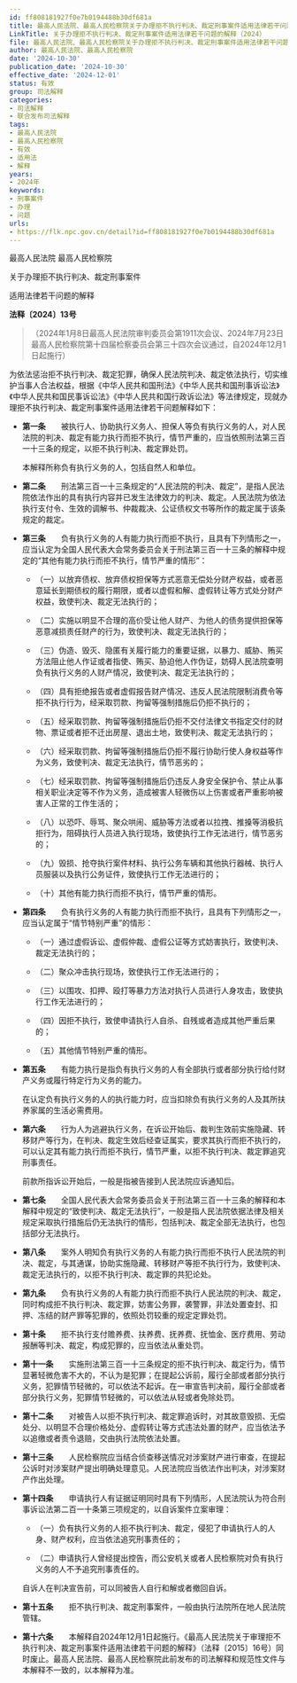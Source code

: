 ```yaml
---
id: ff808181927f0e7b0194488b30df681a
title: 最高人民法院、最高人民检察院关于办理拒不执行判决、裁定刑事案件适用法律若干问题的解释
LinkTitle: 关于办理拒不执行判决、裁定刑事案件适用法律若干问题的解释（2024）
file: 最高人民法院、最高人民检察院关于办理拒不执行判决、裁定刑事案件适用法律若干问题的解释_20241030_ff808181927f0e7b0194488b30df681a.docx
author: 最高人民法院、最高人民检察院
date: '2024-10-30'
publication_date: '2024-10-30'
effective_date: '2024-12-01'
status: 有效
group: 司法解释
categories:
- 司法解释
- 联合发布司法解释
tags:
- 最高人民法院
- 最高人民检察院
- 有效
- 适用法
- 解释
years:
- 2024年
keywords:
- 刑事案件
- 办理
- 问题
urls:
- https://flk.npc.gov.cn/detail?id=ff808181927f0e7b0194488b30df681a
---
```


最高人民法院 最高人民检察院

关于办理拒不执行判决、裁定刑事案件

适用法律若干问题的解释

**法释〔2024〕13号**

> （2024年1月8日最高人民法院审判委员会第1911次会议、2024年7月23日最高人民检察院第十四届检察委员会第三十四次会议通过，自2024年12月1日起施行）

为依法惩治拒不执行判决、裁定犯罪，确保人民法院判决、裁定依法执行，切实维护当事人合法权益，根据《中华人民共和国刑法》《中华人民共和国刑事诉讼法》《中华人民共和国民事诉讼法》《中华人民共和国行政诉讼法》等法律规定，现就办理拒不执行判决、裁定刑事案件适用法律若干问题解释如下：

- **第一条**　　被执行人、协助执行义务人、担保人等负有执行义务的人，对人民法院的判决、裁定有能力执行而拒不执行，情节严重的，应当依照刑法第三百一十三条的规定，以拒不执行判决、裁定罪处罚。

  本解释所称负有执行义务的人，包括自然人和单位。

- **第二条**　　刑法第三百一十三条规定的“人民法院的判决、裁定”，是指人民法院依法作出的具有执行内容并已发生法律效力的判决、裁定。人民法院为依法执行支付令、生效的调解书、仲裁裁决、公证债权文书等所作的裁定属于该条规定的裁定。

- **第三条**　　负有执行义务的人有能力执行而拒不执行，且具有下列情形之一，应当认定为全国人民代表大会常务委员会关于刑法第三百一十三条的解释中规定的“其他有能力执行而拒不执行，情节严重的情形”：

  - （一）以放弃债权、放弃债权担保等方式恶意无偿处分财产权益，或者恶意延长到期债权的履行期限，或者以虚假和解、虚假转让等方式处分财产权益，致使判决、裁定无法执行的；

  - （二）实施以明显不合理的高价受让他人财产、为他人的债务提供担保等恶意减损责任财产的行为，致使判决、裁定无法执行的；

  - （三）伪造、毁灭、隐匿有关履行能力的重要证据，以暴力、威胁、贿买方法阻止他人作证或者指使、贿买、胁迫他人作伪证，妨碍人民法院查明负有执行义务的人财产情况，致使判决、裁定无法执行的；

  - （四）具有拒绝报告或者虚假报告财产情况、违反人民法院限制消费令等拒不执行行为，经采取罚款、拘留等强制措施后仍拒不执行的；

  - （五）经采取罚款、拘留等强制措施后仍拒不交付法律文书指定交付的财物、票证或者拒不迁出房屋、退出土地，致使判决、裁定无法执行的；

  - （六）经采取罚款、拘留等强制措施后仍拒不履行协助行使人身权益等作为义务，致使判决、裁定无法执行，情节恶劣的；

  - （七）经采取罚款、拘留等强制措施后仍违反人身安全保护令、禁止从事相关职业决定等不作为义务，造成被害人轻微伤以上伤害或者严重影响被害人正常的工作生活的；

  - （八）以恐吓、辱骂、聚众哄闹、威胁等方法或者以拉拽、推搡等消极抗拒行为，阻碍执行人员进入执行现场，致使执行工作无法进行，情节恶劣的；

  - （九）毁损、抢夺执行案件材料、执行公务车辆和其他执行器械、执行人员服装以及执行公务证件，致使执行工作无法进行的；

  - （十）其他有能力执行而拒不执行，情节严重的情形。

- **第四条**　　负有执行义务的人有能力执行而拒不执行，且具有下列情形之一，应当认定属于“情节特别严重”的情形：

  - （一）通过虚假诉讼、虚假仲裁、虚假公证等方式妨害执行，致使判决、裁定无法执行的；

  - （二）聚众冲击执行现场，致使执行工作无法进行的；

  - （三）以围攻、扣押、殴打等暴力方法对执行人员进行人身攻击，致使执行工作无法进行的；

  - （四）因拒不执行，致使申请执行人自杀、自残或者造成其他严重后果的；

  - （五）其他情节特别严重的情形。

- **第五条**　　有能力执行是指负有执行义务的人有全部执行或者部分执行给付财产义务或履行特定行为义务的能力。

  在认定负有执行义务的人的执行能力时，应当扣除负有执行义务的人及其所扶养家属的生活必需费用。

- **第六条**　　行为人为逃避执行义务，在诉讼开始后、裁判生效前实施隐藏、转移财产等行为，在判决、裁定生效后经查证属实，要求其执行而拒不执行的，可以认定其有能力执行而拒不执行，情节严重，以拒不执行判决、裁定罪追究刑事责任。

  前款所指诉讼开始后，一般是指被告接到人民法院应诉通知后。

- **第七条**　　全国人民代表大会常务委员会关于刑法第三百一十三条的解释和本解释中规定的“致使判决、裁定无法执行”，一般是指人民法院依据法律及相关规定采取执行措施后仍无法执行的情形，包括判决、裁定全部无法执行，也包括部分无法执行。

- **第八条**　　案外人明知负有执行义务的人有能力执行而拒不执行人民法院的判决、裁定，与其通谋，协助实施隐藏、转移财产等拒不执行行为，致使判决、裁定无法执行的，以拒不执行判决、裁定罪的共犯论处。

- **第九条**　　负有执行义务的人有能力执行而拒不执行人民法院的判决、裁定，同时构成拒不执行判决、裁定罪，妨害公务罪，袭警罪，非法处置查封、扣押、冻结的财产罪等犯罪的，依照处罚较重的规定定罪处罚。

- **第十条**　　拒不执行支付赡养费、扶养费、抚养费、抚恤金、医疗费用、劳动报酬等判决、裁定，构成犯罪的，应当依法从重处罚。

- **第十一条**　　实施刑法第三百一十三条规定的拒不执行判决、裁定行为，情节显著轻微危害不大的，不认为是犯罪；在提起公诉前，履行全部或者部分执行义务，犯罪情节轻微的，可以依法不起诉。在一审宣告判决前，履行全部或者部分执行义务，犯罪情节轻微的，可以依法从轻或者免除处罚。

- **第十二条**　　对被告人以拒不执行判决、裁定罪追诉时，对其故意毁损、无偿处分、以明显不合理价格处分、虚假转让等方式违法处置的财产，应当依法予以追缴或者责令退赔，交由执行法院依法处置。

- **第十三条**　　人民检察院应当结合侦查移送情况对涉案财产进行审查，在提起公诉时对涉案财产提出明确处理意见。人民法院应当依法作出判决，对涉案财产作出处理。

- **第十四条**　　申请执行人有证据证明同时具有下列情形，人民法院认为符合刑事诉讼法第二百一十条第三项规定的，以自诉案件立案审理：

  - （一）负有执行义务的人拒不执行判决、裁定，侵犯了申请执行人的人身、财产权利，应当依法追究刑事责任的；

  - （二）申请执行人曾经提出控告，而公安机关或者人民检察院对负有执行义务的人不予追究刑事责任的。

  自诉人在判决宣告前，可以同被告人自行和解或者撤回自诉。

- **第十五条**　　拒不执行判决、裁定刑事案件，一般由执行法院所在地人民法院管辖。

- **第十六条**　　本解释自2024年12月1日起施行。《最高人民法院关于审理拒不执行判决、裁定刑事案件适用法律若干问题的解释》（法释〔2015〕16号）同时废止。最高人民法院、最高人民检察院此前发布的司法解释和规范性文件与本解释不一致的，以本解释为准。
